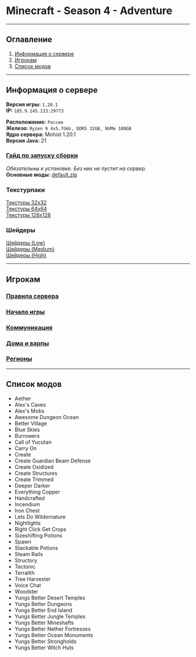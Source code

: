 # Minecraft - Season 4 - Adventure
___

## Оглавление

1. [Информация о сервере](#информация-о-сервере)
2. [Игрокам](#игрокам)
3. [Список модов](#список-модов)

___

## Информация о сервере

**Версия игры:** `1.20.1`</br>
**IP:** `185.9.145.133:29773`</br>

**Расположение:** `Россия`</br>
**Железо:** `Ryzen 9 4x5.7GHz, DDR5 32GB, NVMe 100GB`</br>
**Ядро сервера:** Mohist 1.20.1</br>
**Версия Java:** 21</br>

### [Гайд по запуску сборки](https://github.com/evgeniy-kotin/minecraft-v4/blob/main/guides/how-to-play.md)

*Обязательны к установке. Без них не пустит на сервер.*</br>
**Основные моды:** [default.zip](https://disk.yandex.ru/d/Y006pfQEh-85Ww)

### Текстурпаки

[Текстуры 32х32]()</br>
[Текстуры 64х64]()</br>
[Текстуры 128х128]()</br>

### Шейдеры

[Шейдеры (Low)]()</br>
[Шейдеры (Medium)]()</br>
[Шейдеры (High)]()</br>
___

## Игрокам

### [Правила сервера](https://github.com/evgeniy-kotin/minecraft-v4/blob/main/guides/server-rules.md)
### [Начало игры](https://github.com/evgeniy-kotin/minecraft-v4/blob/main/guides/start.md)
### [Коммуникация](https://github.com/evgeniy-kotin/minecraft-v4/blob/main/guides/players-communication.md)
### [Дома и варпы](https://github.com/evgeniy-kotin/minecraft-v4/blob/main/guides/homes-and-warps.md)
### [Регионы](https://github.com/evgeniy-kotin/minecraft-v4/blob/main/guides/regions.md)

___

## Список модов

- Aether
- Alex's Caves
- Alex's Mobs
- Awesome Dungeon Ocean
- Better Village
- Blue Skies
- Burrowers
- Call of Yucutan
- Carry On
- Create
- Create Guardian Beam Defense
- Create Oxidized
- Create Structures
- Create Trimmed
- Deeper Darker
- Everything Copper
- Handcrafted
- Incendium
- Iron Chest
- Lets Do Wildernature
- Nightlights
- Right Click Get Crops
- Sizeshifting Potions
- Spawn
- Stackable Potions
- Steam Rails
- Structory
- Tectonic
- Terralith
- Tree Harvester
- Voice Chat
- Woodster
- Yungs Better Desert Temples
- Yungs Better Dungeons
- Yungs Better End Island
- Yungs Better Jungle Temples
- Yungs Better Mineshafts
- Yungs Better Nether Fortresses
- Yungs Better Ocean Monuments
- Yungs Better Strongholds
- Yungs Better Witch Huts